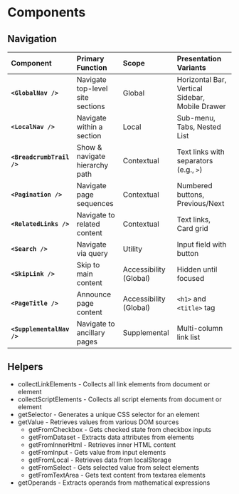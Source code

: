 # Components

## Navigation

| Component                 | Primary Function                 | Scope                  | Presentation Variants                           |
| :------------------------ | :------------------------------- | :--------------------- | :---------------------------------------------- |
| **`<GlobalNav />`**       | Navigate top-level site sections | Global                 | Horizontal Bar, Vertical Sidebar, Mobile Drawer |
| **`<LocalNav />`**        | Navigate within a section        | Local                  | Sub-menu, Tabs, Nested List                     |
| **`<BreadcrumbTrail />`** | Show & navigate hierarchy path   | Contextual             | Text links with separators (e.g., `>`)          |
| **`<Pagination />`**      | Navigate page sequences          | Contextual             | Numbered buttons, Previous/Next                 |
| **`<RelatedLinks />`**    | Navigate to related content      | Contextual             | Text links, Card grid                           |
| **`<Search />`**          | Navigate via query               | Utility                | Input field with button                         |
| **`<SkipLink />`**        | Skip to main content             | Accessibility (Global) | Hidden until focused                            |
| **`<PageTitle />`**       | Announce page content            | Accessibility (Global) | `<h1>` and `<title>` tag                        |
| **`<SupplementalNav />`** | Navigate to ancillary pages      | Supplemental           | Multi-column link list                          |

## Helpers

- collectLinkElements - Collects all link elements from document or element
- collectScriptElements - Collects all script elements from document or element
- getSelector - Generates a unique CSS selector for an element
- getValue - Retrieves values from various DOM sources
  - getFromCheckbox - Gets checked state from checkbox inputs
  - getFromDataset - Extracts data attributes from elements
  - getFromInnerHtml - Retrieves inner HTML content
  - getFromInput - Gets value from input elements
  - getFromLocal - Retrieves data from localStorage
  - getFromSelect - Gets selected value from select elements
  - getFromTextArea - Gets text content from textarea elements
- getOperands - Extracts operands from mathematical expressions
